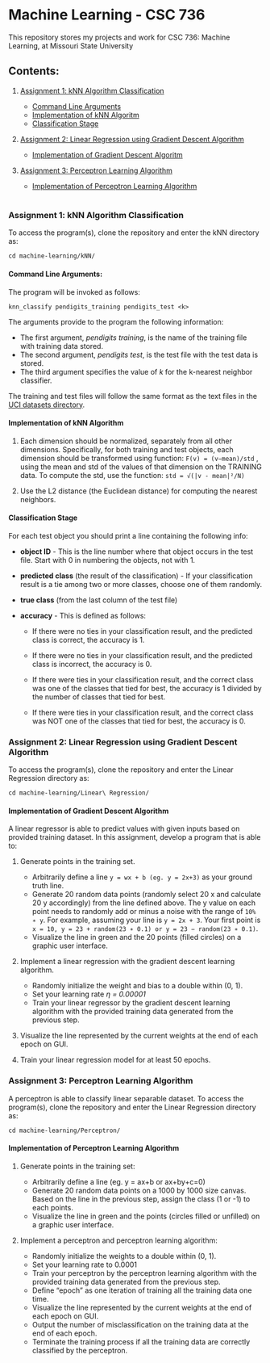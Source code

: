 # Machine Learning - CSC 736

This repository stores my projects and work for CSC 736: Machine Learning, at Missouri State University

## Contents:  
 1. [Assignment 1: kNN Algorithm Classification](#assignment-1-knn-algorithm-classification)  
    * [Command Line Arguments](#command-line-arguments)  
    * [Implementation of kNN Algoritm](#implementation-of-knn-algorithm)  
    * [Classification Stage](#classification-stage)  
   
 2. [Assignment 2: Linear Regression using Gradient Descent Algorithm](#assignment-2-linear-regression-using-gradient-descent-algorithm) 
    * [Implementation of Gradient Descent Algoritm](#implementation-of-gradient-descent-algorithm)  
   
 3. [Assignment 3: Perceptron Learning Algorithm](#assignment-3-perceptron-learning-algorithm)  
    * [Implementation of Perceptron Learning Algorithm](#implementation-of-perceptron-learning-algorithm)
   
#  

### Assignment 1: kNN Algorithm Classification

To access the program(s), clone the repository and enter the kNN directory as:

```
cd machine-learning/kNN/
```

#### Command Line Arguments:

The program will be invoked as follows:

```
knn_classify pendigits_training pendigits_test <k>
```
The arguments provide to the program the following information:  

  * The first argument, *pendigits training*, is the name of the training file with training data stored.  
  * The second argument, *pendigits test*, is the test file with the test data is stored.  
  * The third argument specifies the value of *k* for the k-nearest neighbor classifier.  
  
The training and test files will follow the same format as the text files in the [UCI datasets directory](https://archive.ics.uci.edu/ml/index.php).  

#### Implementation of kNN Algorithm  

1. Each dimension should be normalized, separately from all other dimensions. Specifically, for both training and test objects, each dimension should be transformed using
function: ```F(v) = (v−mean)/std``` , using the mean and std of the values of that dimension on
the TRAINING data. To compute the std, use the function: ```std = √(|v - mean|²/N)```  

2. Use the L2 distance (the Euclidean distance) for computing the nearest neighbors.  

#### Classification Stage  

For each test object you should print a line containing the following info:
* **object ID** - This is the line number where that object occurs in the test file. Start with
0 in numbering the objects, not with 1.
* **predicted class** (the result of the classification) - If your classification result is a tie
among two or more classes, choose one of them randomly.
* **true class** (from the last column of the test file)
* **accuracy** - This is defined as follows:  

  * If there were no ties in your classification result, and the predicted class is correct,
the accuracy is 1.  

  * If there were no ties in your classification result, and the predicted class is incorrect, the accuracy is 0.  
  
  * If there were ties in your classification result, and the correct class was one of the
classes that tied for best, the accuracy is 1 divided by the number of classes that
tied for best.  

  * If there were ties in your classification result, and the correct class was NOT one
of the classes that tied for best, the accuracy is 0. 

### Assignment 2: Linear Regression using Gradient Descent Algorithm

To access the program(s), clone the repository and enter the Linear Regression directory as:

```
cd machine-learning/Linear\ Regression/
```  

#### Implementation of Gradient Descent Algorithm  

A linear regressor is able to predict values with given inputs based on provided training dataset. In this assignment, develop a program that is able to:  
  1. Generate points in the training set.
        * Arbitrarily define a line `y = wx + b (eg. y = 2x+3)` as your ground truth line.  
        * Generate 20 random data points (randomly select 20 x and calculate 20 y accordingly) from the line defined above. The y value on each point needs to randomly add or minus a noise with the range of `10% ∗ y`. For example, assuming your line is `y = 2x + 3`. Your first point is `x = 10, y = 23 + random(23 ∗ 0.1) or y = 23 − random(23 ∗ 0.1)`.  
        * Visualize the line in green and the 20 points (filled circles) on a graphic user interface.  
  2. Implement a linear regression with the gradient descent learning algorithm.
        * Randomly initialize the weight and bias to a double within (0, 1).  
        * Set your learning rate *η = 0.00001*
        * Train your linear regressor by the gradient descent learning algorithm with the provided training data generated from the previous step.  
  3. Visualize the line represented by the current weights at the end of each epoch on
GUI. 

  4. Train your linear regression model for at least 50 epochs. 
  
### Assignment 3: Perceptron Learning Algorithm  

A perceptron is able to classify linear separable dataset. To access the program(s), clone the repository and enter the Linear Regression directory as:

```
cd machine-learning/Perceptron/
```  

#### Implementation of Perceptron Learning Algorithm  

1. Generate points in the training set:    

   * Arbitrarily define a line (eg. y = ax+b or ax+by+c=0)  
   * Generate 20 random data points on a 1000 by 1000 size canvas. Based on the line in the previous step, assign the class (1 or -1) to each points.
   * Visualize the line in green and the points (circles filled or unfilled) on a graphic user interface.
  
2. Implement a perceptron and perceptron learning algorithm:

   * Randomly initialize the weights to a double within (0, 1).  
   * Set your learning rate to 0.0001  
   * Train your perceptron by the perceptron learning algorithm with the provided training data generated from the previous step.  
   * Define “epoch” as one iteration of training all the training data one time.  
   * Visualize the line represented by the current weights at the end of each epoch on GUI.    
   * Output the number of misclassification on the training data at the end of each epoch.  
   * Terminate the training process if all the training data are correctly classified by the perceptron.  
